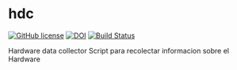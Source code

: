 # hdc

[![GitHub license](https://sinfallas.files.wordpress.com/2016/02/gpl.png)](https://github.com/sinfallas/hdc/blob/master/LICENSE)
[![DOI](https://zenodo.org/badge/4102/sinfallas/hdc.svg)](https://zenodo.org/badge/latestdoi/4102/sinfallas/hdc)
[![Build Status](https://travis-ci.org/xanadu-linux/hdc.svg?branch=master)](https://travis-ci.org/xanadu-linux/hdc)

Hardware data collector
Script para recolectar informacion sobre el Hardware
